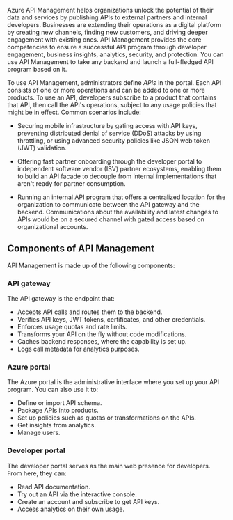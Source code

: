 Azure API Management helps organizations unlock the potential of their data and services by publishing APIs to external partners and internal developers. Businesses are extending their operations as a digital platform by creating new channels, finding new customers, and driving deeper engagement with existing ones. API Management provides the core competencies to ensure a successful API program through developer engagement, business insights, analytics, security, and protection. You can use API Management to take any backend and launch a full-fledged API program based on it.

To use API Management, administrators define _APIs_ in the portal. Each API consists of one or more operations and can be added to one or more products. To use an API, developers subscribe to a product that contains that API, then call the API's operations, subject to any usage policies that might be in effect. Common scenarios include:

* Securing mobile infrastructure by gating access with API keys, preventing distributed denial of service (DDoS) attacks by using throttling, or using advanced security policies like JSON web token (JWT) validation.

* Offering fast partner onboarding through the developer portal to independent software vendor (ISV) partner ecosystems, enabling them to build an API facade to decouple from internal implementations that aren't ready for partner consumption.

* Running an internal API program that offers a centralized location for the organization to communicate between the API gateway and the backend. Communications about the availability and latest changes to APIs would be on a secured channel with gated access based on organizational accounts.

## Components of API Management

API Management is made up of the following components:

### API gateway

The API gateway is the endpoint that:

* Accepts API calls and routes them to the backend.
* Verifies API keys, JWT tokens, certificates, and other credentials.
* Enforces usage quotas and rate limits.
* Transforms your API on the fly without code modifications.
* Caches backend responses, where the capability is set up.
* Logs call metadata for analytics purposes.

### Azure portal

The Azure portal is the administrative interface where you set up your API program. You can also use it to:

* Define or import API schema.
* Package APIs into products.
* Set up policies such as quotas or transformations on the APIs.
* Get insights from analytics.
* Manage users.

### Developer portal

The developer portal serves as the main web presence for developers. From here, they can:

* Read API documentation.
* Try out an API via the interactive console.
* Create an account and subscribe to get API keys.
* Access analytics on their own usage.

